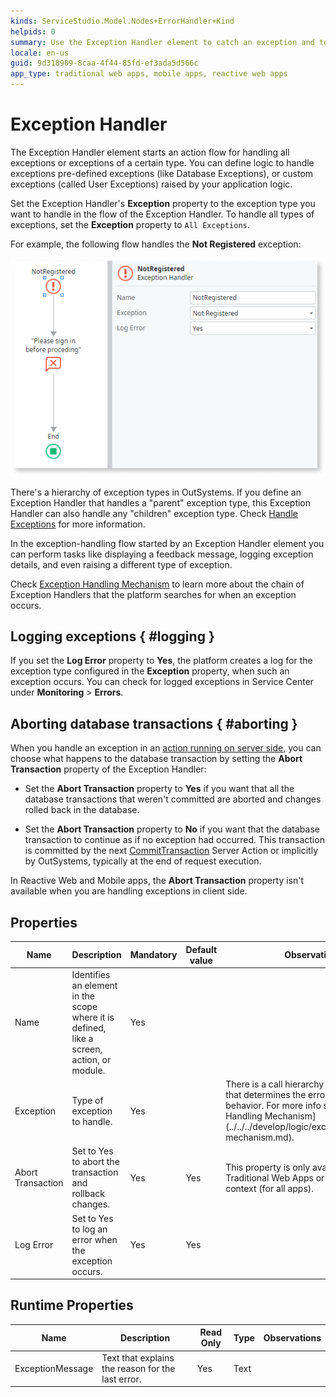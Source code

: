 ```yaml
---
kinds: ServiceStudio.Model.Nodes+ErrorHandler+Kind
helpids: 0
summary: Use the Exception Handler element to catch an exception and to start a logic flow for handling that exception.
locale: en-us
guid: 9d318909-8caa-4f44-85fd-ef3ada5d566c
app_type: traditional web apps, mobile apps, reactive web apps
---
```


# Exception Handler


The Exception Handler element starts an action flow for handling all exceptions or exceptions of a certain type. You can define logic to handle exceptions pre-defined exceptions (like Database Exceptions), or custom exceptions (called User Exceptions) raised by your application logic.

Set the Exception Handler's **Exception** property to the exception type you want to handle in the flow of the Exception Handler. To handle all types of exceptions, set the **Exception** property to `All Exceptions`.

For example, the following flow handles the **Not Registered** exception:

![Exception Handler example](images/exception-handler-example-ss.png)

<div class="info" markdown="1">

There's a hierarchy of exception types in OutSystems. If you define an Exception Handler that handles a "parent" exception type, this Exception Handler can also handle any "children" exception type. Check [Handle Exceptions](../../../develop/logic/exceptions/intro.md) for more information.

</div>

In the exception-handling flow started by an Exception Handler element you can perform tasks like displaying a feedback message, logging exception details, and even raising a different type of exception.

Check [Exception Handling Mechanism](../../../develop/logic/exceptions/handling-mechanism.md) to learn more about the chain of Exception Handlers that the platform searches for when an exception occurs.

## Logging exceptions { #logging }

If you set the **Log Error** property to **Yes**, the platform creates a log for the exception type configured in the **Exception** property, when such an exception occurs. You can check for logged exceptions in Service Center under **Monitoring** > **Errors**.

## Aborting database transactions { #aborting }

When you handle an exception in an [action running on server side](../../../develop/logic/actions.md), you can choose what happens to the database transaction by setting the **Abort Transaction** property of the Exception Handler:

* Set the **Abort Transaction** property to **Yes** if you want that all the database transactions that weren't committed are aborted and changes rolled back in the database.

* Set the **Abort Transaction** property to **No** if you want that the database transaction to continue as if no exception had occurred. This transaction is committed by the next [CommitTransaction](../../data/database/handling-transactions.md) Server Action or implicitly by OutSystems, typically at the end of request execution.

<div class="info" markdown="1">

In Reactive Web and Mobile apps, the **Abort Transaction** property isn't available when you are handling exceptions in client side.

</div>

## Properties

<table markdown="1">
<thead>
<tr>
<th>Name</th>
<th>Description</th>
<th>Mandatory</th>
<th>Default value</th>
<th>Observations</th>
</tr>
</thead>
<tbody>
<tr>
<td title="Name">Name</td>
<td>Identifies an element in the scope where it is defined, like a screen, action, or module.</td>
<td>Yes</td>
<td></td>
<td></td>
</tr>
<tr>
<td title="Exception">Exception</td>
<td>Type of exception to handle.</td>
<td>Yes</td>
<td></td>
<td>There is a call hierarchy for exceptions that determines the error handler behavior. For more info see [Exception Handling Mechanism](../../../develop/logic/exceptions/handling-mechanism.md).</td>
</tr>
<tr>
<td title="Abort Transaction">Abort Transaction</td>
<td>Set to Yes to abort the transaction and rollback changes.</td>
<td>Yes</td>
<td>Yes</td>
<td>This property is only available in Traditional Web Apps or in a server-side context (for all apps).</td>
</tr>
<tr>
<td title="Log Error">Log Error</td>
<td>Set to Yes to log an error when the exception occurs.</td>
<td>Yes</td>
<td>Yes</td>
<td></td>
</tr>
</tbody>
</table>

## Runtime Properties

<table markdown="1">
<thead>
<tr>
<th>Name</th>
<th>Description</th>
<th>Read Only</th>
<th>Type</th>
<th>Observations</th>
</tr>
</thead>
<tbody>
<tr>
<td>ExceptionMessage</td>
<td>Text that explains the reason for the last error.</td>
<td>Yes</td>
<td>Text</td>
<td></td>
</tr>
</tbody>
</table>


